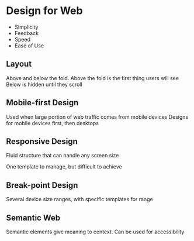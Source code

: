 # Design for Web

* Simplicity
* Feedback
* Speed
* Ease of Use

## Layout

Above and below the fold. Above the fold is the first thing users will see
Below is hidden until they scroll

## Mobile-first Design

Used when large portion of web traffic comes from mobile devices
Designs for mobile devices first, then desktops

## Responsive Design

Fluid structure that can handle any screen size

One template to manage, but difficult to achieve

## Break-point Design

Several device size ranges, with specific templates for range

## Semantic Web

Semantic elements give meaning to context.
Can be used for accessibility